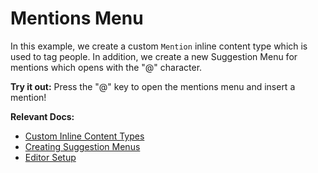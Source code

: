 # Mentions Menu

In this example, we create a custom `Mention` inline content type which is used to tag people. In addition, we create a new Suggestion Menu for mentions which opens with the "@" character.

**Try it out:** Press the "@" key to open the mentions menu and insert a mention!

**Relevant Docs:**

- [Custom Inline Content Types](/docs/custom-schemas/custom-inline-content)
- [Creating Suggestion Menus](/docs/ui-components/slash-menu#creating-suggestion-menus)
- [Editor Setup](/docs/editor-basics/setup)